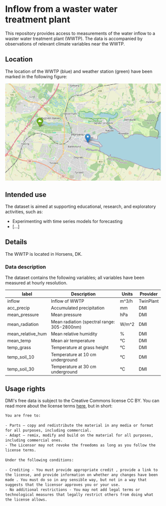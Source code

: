 # Inflow from a waster water treatment plant

This repository provides access to measurements of the water inflow to a waster water treatment plant (WWTP). The data is accompanied by observations of relevant climate variables near the WWTP.

## Location

The location of the WWTP (blue) and weather station (green) have been marked in the following figure: 

![location](images/map.png)

## Intended use

The dataset is aimed at supporting educational, research, and exploratory activities, such as:

- Experimenting with time series models for forecasting
- [...]

## Details

The WWTP is located in Horsens, DK.

### Data description

The dataset contains the following variables; all variables have been measured at hourly resolution.

| label | Description | Units | Provider |
| --- | --- | --- | --- |
| inflow | Inflow of WWTP | m^3/h | TwinPlant |
| acc_precip | Accumulated precipitation | mm | DMI |
| mean_pressure | Mean pressure | hPa | DMI |
| mean_radiation | Mean radiation (spectral range: 305-2800nm) | W/m^2 | DMI |
| mean_relative_hum | Mean relative humidity | % | DMI |
| mean_temp | Mean air temperature | °C | DMI |
| temp_grass | Temperature at grass height | °C | DMI |
| temp_soil_10 | Temperature at 10 cm underground | °C | DMI |
| temp_soil_30 | Temperature at 30 cm underground |  °C| DMI |

## Usage rights

DMI's free data is subject to the Creative Commons license CC BY. You can read more about the license terms [here](https://www.dmi.dk/friedata/guides-til-frie-data/vilkar-for-brug-af-data), but in short:

    You are free to:

    - Parts — copy and redistribute the material in any media or format for all purposes, including commercial.
    - Adapt — remix, modify and build on the material for all purposes, including commercial ones.
    - The Licensor may not revoke the freedoms as long as you follow the license terms.

    Under the following conditions:

    - Crediting - You must provide appropriate credit , provide a link to the license, and provide information on whether any changes have been made . You must do so in any sensible way, but not in a way that suggests that the licensor approves you or your use.
    - No additional restrictions - You may not add legal terms or technological measures that legally restrict others from doing what the license allows.